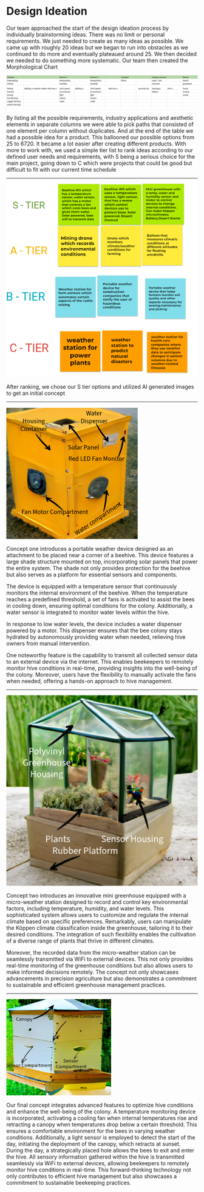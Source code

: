 # Design Ideation

Our team approached the start of the design ideation process by individually brainstorming ideas. There was no limit or personal requirements. We just needed to create as many ideas as possible. We came up with roughly 20  ideas but we began to run into obstacles as we continued to do more and eventually plateaued around 25. We then decided we needed to do something more systematic. Our team then created the Morphological Chart

![OH NO!](../AppendixFolder/morfchart.png)


By listing all the possible requirements, industry applications and aesthetic elements in separate columns we were able to pick paths that consisted of one element per column without duplicates. And at the end of the table we had a possible idea for a product. This ballooned our possible options from 25 to 6720. It became a lot easier after creating different products. With more to work with, we used a simple tier list to rank ideas according to our defined user needs and requirements, with S being a serious choice for the main project, going down to C which were projects that could be good but difficult to fit with our current time schedule
***
![alt text](../AppendixFolder/TierList.png) 

After ranking, we chose our S tier options and utilized AI generated images to get an initial concept 
***
![OH NO!](../AppendixFolder/Beehive%20feeder.png)


Concept one introduces a portable weather device designed as an attachment to be placed near a corner of a beehive. This device features a large shade structure mounted on top, incorporating solar panels that power the entire system. The shade not only provides protection for the beehive but also serves as a platform for essential sensors and components.

The device is equipped with a temperature sensor that continuously monitors the internal environment of the beehive. When the temperature reaches a predefined threshold, a set of fans is activated to assist the bees in cooling down, ensuring optimal conditions for the colony. Additionally, a water sensor is integrated to monitor water levels within the hive.

In response to low water levels, the device includes a water dispenser powered by a motor. This dispenser ensures that the bee colony stays hydrated by autonomously providing water when needed, relieving hive owners from manual intervention.

One noteworthy feature is the capability to transmit all collected sensor data to an external device via the internet. This enables beekeepers to remotely monitor hive conditions in real-time, providing insights into the well-being of the colony. Moreover, users have the flexibility to manually activate the fans when needed, offering a hands-on approach to hive management.
***
![OH NO!](../AppendixFolder/KoppenStation.png)


Concept two introduces an innovative mini greenhouse equipped with a micro-weather station designed to record and control key environmental factors, including temperature, humidity, and water levels. This sophisticated system allows users to customize and regulate the internal climate based on specific preferences. Remarkably, users can manipulate the Köppen climate classification inside the greenhouse, tailoring it to their desired conditions. The integration of such flexibility enables the cultivation of a diverse range of plants that thrive in different climates.

Moreover, the recorded data from the micro-weather station can be seamlessly transmitted via WiFi to external devices. This not only provides real-time monitoring of the greenhouse conditions but also allows users to make informed decisions remotely. The concept not only showcases advancements in precision agriculture but also demonstrates a commitment to sustainable and efficient greenhouse management practices.
***
![OH NO!](../AppendixFolder/beehcanopy.png)


Our final concept integrates advanced features to optimize hive conditions and enhance the well-being of the colony. A temperature monitoring device is incorporated, activating a cooling fan when internal temperatures rise and retracting a canopy when temperatures drop below a certain threshold. This ensures a comfortable environment for the bees in varying weather conditions. Additionally, a light sensor is employed to detect the start of the day, initiating the deployment of the canopy, which retracts at sunset. During the day, a strategically placed hole allows the bees to exit and enter the hive. All sensory information gathered within the hive is transmitted seamlessly via WiFi to external devices, allowing beekeepers to remotely monitor hive conditions in real-time. This forward-thinking technology not only contributes to efficient hive management but also showcases a commitment to sustainable beekeeping practices.

